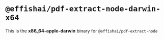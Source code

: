 # `@effishai/pdf-extract-node-darwin-x64`

This is the **x86_64-apple-darwin** binary for `@effishai/pdf-extract-node`
